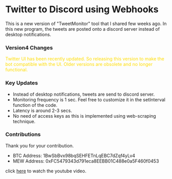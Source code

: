 # Twitter to Discord using Webhooks
This is a new version of "TweetMonitor" tool that I shared few weeks ago. In this new program, the tweets are posted onto a discord server instead of desktop notifications.

### Version4 Changes
<span style="color: #FFDC00;"> Twitter UI has been recently updated. So releasing this version to make the bot compatible with the UI. Older versions are obsolete and no longer functional. </span>


### Key Updates
* Instead of desktop notifications, tweets are send to discord server.
* Monitoring frequency is 1 sec. Feel free to customize it in the setInterval function of the code.
* Latency is around 2-3 secs.
* No need of access keys as this is implemented using web-scraping technique.

### Contributions
Thank you for your contribution.

* BTC Address: 1BwSbBvx98bqSEHFETnLqEBC7dZqf4yLv4
* MEW Address: 0xFC5479343d791eca8EEBB01C488e0a5F460f0453

click [here](https://youtu.be/Rlx8LjHo9Jc) to watch the youtube video.
